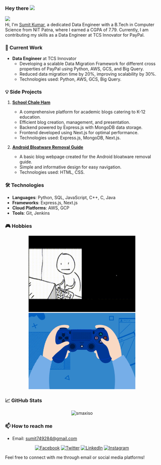 ### Hey there <img src="https://media.giphy.com/media/hvRJCLFzcasrR4ia7z/giphy.gif" width="25px">
![](https://visitor-badge.glitch.me/badge?page_id=smaxiso.smaxiso)
<br />
Hi, I'm [Sumit Kumar](https://smaxiso.netlify.app/), a dedicated Data Engineer with a B.Tech in Computer Science from NIT Patna, where I earned a CGPA of 7.79. Currently, I am contributing my skills as a Data Engineer at TCS Innovator for PayPal. 


### 🚀 Current Work
- **Data Engineer** at TCS Innovator
  - Developing a scalable Data Migration Framework for different cross properties of PayPal using Python, AWS, GCS, and Big Query.
  - Reduced data migration time by 20%, improving scalability by 30%.
  - Technologies used: Python, AWS, GCS, Big Query.


### 💡 Side Projects
1. **[School Chale Ham](https://schoolchaleham.in/)**
   - A comprehensive platform for academic blogs catering to K-12 education.
   - Efficient blog creation, management, and presentation.
   - Backend powered by Express.js with MongoDB data storage.
   - Frontend developed using Next.js for optimal performance.
   - Technologies used: Express.js, MongoDB, Next.js.


2. **[Android Bloatware Removal Guide](https://android-bloatware-removal-guide.netlify.app/)**
   - A basic blog webpage created for the Android bloatware removal guide.
   - Simple and informative design for easy navigation.
   - Technologies used: HTML, CSS.


### 🛠 Technologies
- **Languages**: Python, SQL, JavaScript, C++, C, Java
- **Frameworks**: Express.js, Next.js
- **Cloud Platforms**: AWS, GCP
- **Tools**: Git, Jenkins


### 🎮 Hobbies
<p float="left" align="center">
  <img alt="Coding" src="https://github.com/smaxiso/smaxiso/blob/main/hf.gif?raw=true" width="350" height="250" />
  <img alt="Gaming" src="https://github.com/smaxiso/smaxiso/blob/main/gaming.gif?raw=true" width="350" height="250" />
</p>


### 📈 GitHub Stats
<p align="center"> 
  <img src="https://github-readme-stats.vercel.app/api?username=smaxiso&show_icons=true&theme=gotham" alt="smaxiso" />
</p>


### 📫 How to reach me
- Email: sumit749284@gmail.com

<p float="center" align="center">
  <a href="https://facebook.com/smaxiso" target="_blank"><img src="https://img.icons8.com/color/48/000000/facebook-new.png" alt="Facebook"/></a>
  <a href="https://twitter.com/smaxiso" target="_blank"><img src="https://img.icons8.com/color/48/000000/twitter--v1.png" alt="Twitter"/></a>
  <a href="https://www.linkedin.com/in/smaxiso/" target="_blank"><img src="https://img.icons8.com/color/48/000000/linkedin.png" alt="LinkedIn"/></a>
  <a href="https://instagram.com/smaxiso" target="_blank"><img src="https://img.icons8.com/color/48/000000/instagram-new.png" alt="Instagram"/></a>
</p>
Feel free to connect with me through email or social media platforms!
